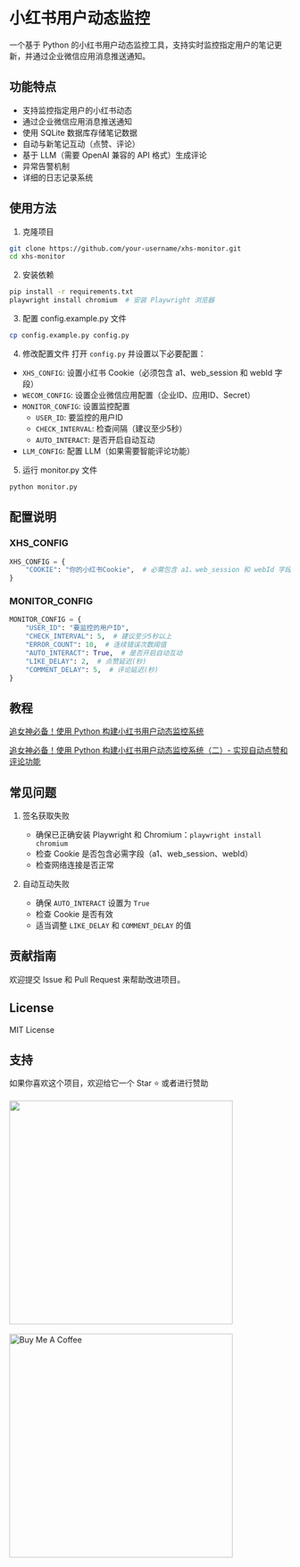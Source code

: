 # 小红书用户动态监控

一个基于 Python 的小红书用户动态监控工具，支持实时监控指定用户的笔记更新，并通过企业微信应用消息推送通知。

## 功能特点

- 支持监控指定用户的小红书动态
- 通过企业微信应用消息推送通知
- 使用 SQLite 数据库存储笔记数据
- 自动与新笔记互动（点赞、评论）
- 基于 LLM（需要 OpenAI 兼容的 API 格式）生成评论
- 异常告警机制
- 详细的日志记录系统

## 使用方法

1. 克隆项目
```bash
git clone https://github.com/your-username/xhs-monitor.git
cd xhs-monitor
```

2. 安装依赖
```bash
pip install -r requirements.txt
playwright install chromium  # 安装 Playwright 浏览器
```

3. 配置 config.example.py 文件
```bash
cp config.example.py config.py
```

4. 修改配置文件
打开 `config.py` 并设置以下必要配置：
- `XHS_CONFIG`: 设置小红书 Cookie（必须包含 a1、web_session 和 webId 字段）
- `WECOM_CONFIG`: 设置企业微信应用配置（企业ID、应用ID、Secret）
- `MONITOR_CONFIG`: 设置监控配置
  - `USER_ID`: 要监控的用户ID
  - `CHECK_INTERVAL`: 检查间隔（建议至少5秒）
  - `AUTO_INTERACT`: 是否开启自动互动
- `LLM_CONFIG`: 配置 LLM（如果需要智能评论功能）

5. 运行 monitor.py 文件
```bash
python monitor.py
```

## 配置说明

### XHS_CONFIG
```python
XHS_CONFIG = {
    "COOKIE": "你的小红书Cookie",  # 必需包含 a1、web_session 和 webId 字段
}
```

### MONITOR_CONFIG
```python
MONITOR_CONFIG = {
    "USER_ID": "要监控的用户ID",
    "CHECK_INTERVAL": 5,  # 建议至少5秒以上
    "ERROR_COUNT": 10,  # 连续错误次数阈值
    "AUTO_INTERACT": True,  # 是否开启自动互动
    "LIKE_DELAY": 2,  # 点赞延迟(秒)
    "COMMENT_DELAY": 5,  # 评论延迟(秒)
}
```

## 教程

[追女神必备！使用 Python 构建小红书用户动态监控系统](https://mp.weixin.qq.com/s/2Y2mIPuofTUAdkOsdGmTGA)  

[追女神必备！使用 Python 构建小红书用户动态监控系统（二）- 实现自动点赞和评论功能](https://mp.weixin.qq.com/s/cwIXvP6Fx2gv7l0L2GDs1A)

## 常见问题

1. 签名获取失败
   - 确保已正确安装 Playwright 和 Chromium：`playwright install chromium`
   - 检查 Cookie 是否包含必需字段（a1、web_session、webId）
   - 检查网络连接是否正常

2. 自动互动失败
   - 确保 `AUTO_INTERACT` 设置为 `True`
   - 检查 Cookie 是否有效
   - 适当调整 `LIKE_DELAY` 和 `COMMENT_DELAY` 的值

## 贡献指南

欢迎提交 Issue 和 Pull Request 来帮助改进项目。

## License
MIT License

## 支持

如果你喜欢这个项目，欢迎给它一个 Star ⭐️
或者进行赞助
<br />
<br />
<img src="https://pic.otaku.ren/20240212/AQADPrgxGwoIWFZ-.jpg" style="width: 400px;"/>
<br />
<br />
<a href="https://www.buymeacoffee.com/beilunyang" target="_blank"><img src="https://cdn.buymeacoffee.com/buttons/v2/default-blue.png" alt="Buy Me A Coffee" style="width: 400px;" ></a>
